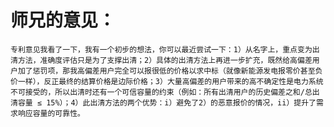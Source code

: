 # 师兄的意见：
    专利意见我看了一下，我有一个初步的想法，你可以最近尝试一下：1）从名字上，重点变为出清方法，准确度评估只是为了支撑出清；2）具体的出清方法上再进一步扩充，既然给高偏差用户加了惩罚项，那我高偏差用户完全可以报很低的价格以求中标（就像新能源发电报零价甚至负价一样），反正最终的结算价格是边际价格；3）大量高偏差的用户带来的高不确定性是电力系统不可接受的，所以出清时还有一个可信容量的约束（例如：所有出清用户的历史偏差之和/总出清容量 ≤ 15%）；4）此出清方法的两个优势：i）避免了2）的恶意报价的情况，ii）提升了需求响应容量的可靠性。
    
